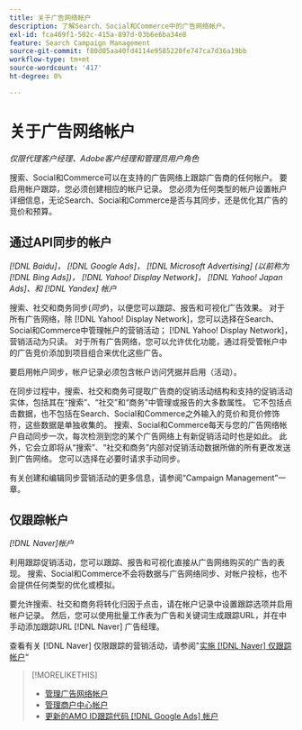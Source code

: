 ```yaml
---
title: 关于广告网络帐户
description: 了解Search、Social和Commerce中的广告网络帐户。
exl-id: fca469f1-502c-415a-897d-03b6e6ba34e8
feature: Search Campaign Management
source-git-commit: f80d05aa40fd4114e9585220fe747ca7d36a19bb
workflow-type: tm+mt
source-wordcount: '417'
ht-degree: 0%

---
```


# 关于广告网络帐户

*仅限代理客户经理、Adobe客户经理和管理员用户角色*

搜索、Social和Commerce可以在支持的广告网络上跟踪广告商的任何帐户。 要启用帐户跟踪，您必须创建相应的帐户记录。 您必须为任何类型的帐户设置帐户详细信息，无论Search、Social和Commerce是否与其同步，还是优化其广告的竞价和预算。

## 通过API同步的帐户

*[!DNL Baidu]， [!DNL Google Ads]， [!DNL Microsoft Advertising] (以前称为 [!DNL Bing Ads])， [!DNL Yahoo! Display Network]， [!DNL Yahoo! Japan Ads]、和 [!DNL Yandex] 帐户*

搜索、社交和商务同步(*同步*)，以便您可以跟踪、报告和可视化广告效果。 对于所有广告网络，除 [!DNL Yahoo! Display Network]，您可以选择在Search、Social和Commerce中管理帐户的营销活动； [!DNL Yahoo! Display Network]，营销活动为只读。 对于所有广告网络，您可以允许优化功能，通过将受管帐户中的广告竞价添加到项目组合来优化这些广告。

要启用帐户同步，帐户记录必须包含帐户访问凭据并启用（活动）。

在同步过程中，搜索、社交和商务可提取广告商的促销活动结构和支持的促销活动实体，包括其在“搜索”、“社交”和“商务”中管理或报告的大多数属性。 它不包括点击数据，也不包括在Search、Social和Commerce之外输入的竞价和竞价修饰符，这些数据是单独收集的。 搜索、Social和Commerce每天与您的广告网络帐户自动同步一次，每次检测到您的某个广告网络上有新促销活动时也是如此。 此外，它会立即将从“搜索”、“社交和商务”内部对促销活动数据所做的所有更改发送到广告网络。 您可以选择在必要时请求手动同步。

有关创建和编辑同步营销活动的更多信息，请参阅“Campaign Management”一章。

## 仅跟踪帐户

*[!DNL Naver]帐户*

利用跟踪促销活动，您可以跟踪、报告和可视化直接从广告网络购买的广告的表现。 搜索、Social和Commerce不会将数据与广告网络同步、对帐户投标，也不会提供任何类型的优化或模拟。

要允许搜索、社交和商务将转化归因于点击，请在帐户记录中设置跟踪选项并启用帐户记录。 然后，您可以使用批量工作表为广告和关键词生成跟踪URL，并在中手动添加跟踪URL [!DNL Naver] 广告经理。

查看有关 [!DNL Naver] 仅限跟踪的营销活动，请参阅&quot;[实施 [!DNL Naver] 仅跟踪帐户](/help/search-social-commerce/campaign-management/naver-tracking-only-account-implement.md)“

>[!MORELIKETHIS]
>
>* [管理广告网络帐户](ad-network-account-manage.md)
>* [管理商户中心帐户](merchant-account-manage.md)
>* [更新的AMO ID跟踪代码 [!DNL Google Ads] 帐户](update-amo-id-google.md)
